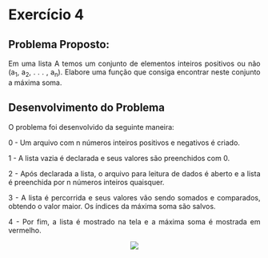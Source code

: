 # Exercício 4

## Problema Proposto:

<p align="justify"> Em uma lista A temos um conjunto de elementos inteiros positivos ou não (a<sub>1</sub>, a<sub>2</sub>, . . . , a<sub>n</sub>). Elabore uma função que consiga encontrar neste conjunto a máxima soma. </p>

## Desenvolvimento do Problema

<p align="justify"> O problema foi desenvolvido da seguinte maneira: </p>

<p align="justify"> 0 - Um arquivo com n números inteiros positivos e negativos é criado.

<p align="justify"> 1 - A lista vazia é declarada e seus valores são preenchidos com 0.

<p align="justify"> 2 - Após declarada a lista, o arquivo para leitura de dados é aberto e a lista é preenchida por n números inteiros quaisquer.

<p align="justify"> 3 - A lista é percorrida e seus valores vão sendo somados e comparados, obtendo o valor maior. Os índices da máxima soma são salvos.
  
<p align="justify"> 4 - Por fim, a lista é mostrado na tela e a máxima soma é mostrada em vermelho. 
  
<p align="center">
<img src= https://github.com/barbrina/AEDS-I/blob/master/Tipos%20de%20Dados%20Lista/Exerc%C3%ADcio%204/img/Lista%20N%C3%BAmeros.png>
</p>
